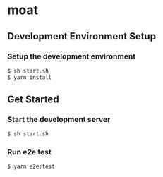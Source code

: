 # moat

## Development Environment Setup

### Setup the development environment

```bash
$ sh start.sh
$ yarn install
```

## Get Started

### Start the development server

```bash
$ sh start.sh
```

### Run e2e test

```bash
$ yarn e2e:test 
```